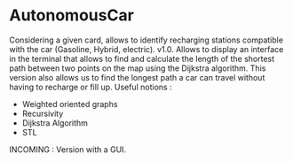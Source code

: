 # AutonomousCar
Considering a given card, allows to identify recharging stations compatible with the car (Gasoline, Hybrid, electric).
v1.0. Allows to display an interface in the terminal that allows to find and calculate the length of the shortest path between two points on the map using the Dijkstra algorithm. This version also allows us to find the longest path a car can travel without having to recharge or fill up.
Useful notions : 
- Weighted oriented graphs
- Recursivity
- Dijkstra Algorithm
- STL

INCOMING : Version with a GUI.

